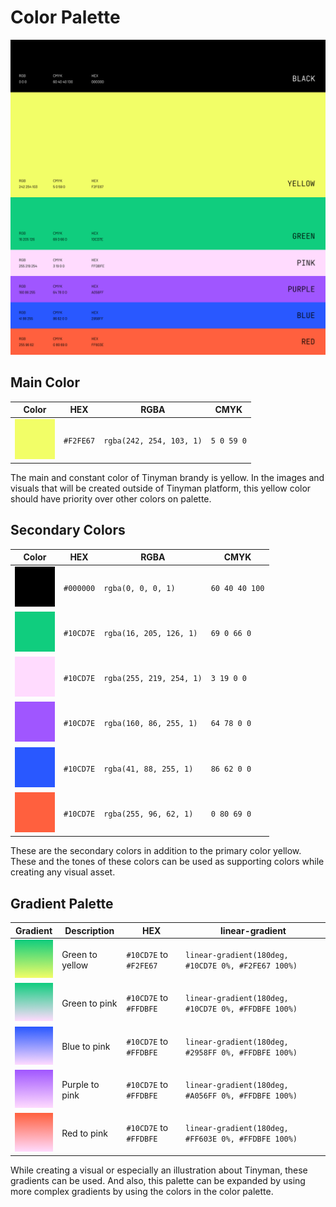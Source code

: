 # Color Palette
![Tinyman Color Palette](./Color_Palette.png) 

## Main Color

| Color | HEX | RGBA | CMYK |
| ----------- | ----------- | ----------- | ----------- |
| ![Yellow](./fill/yellow.png) | `#F2FE67` | `rgba(242, 254, 103, 1)` | `5 0 59 0` |

The main and constant color of Tinyman brandy is yellow. In the images and visuals that will be created outside of Tinyman platform, this yellow color should have priority over other colors on palette.

## Secondary Colors

| Color | HEX | RGBA | CMYK |
| ----------- | ----------- | ----------- | ----------- |
| ![Black](./fill/black.png) | `#000000` | `rgba(0, 0, 0, 1)` | `60 40 40 100` |
| ![Green](./fill/green.png) | `#10CD7E` | `rgba(16, 205, 126, 1)` | `69 0 66 0` |
| ![Pink](./fill/pink.png) | `#10CD7E` | `rgba(255, 219, 254, 1)` | `3 19 0 0` |
| ![Purple](./fill/purple.png) | `#10CD7E` | `rgba(160, 86, 255, 1)` | `64 78 0 0` |
| ![Blue](./fill/blue.png) | `#10CD7E` | `rgba(41, 88, 255, 1)` | `86 62 0 0` |
| ![Red](./fill/red.png) | `#10CD7E` | `rgba(255, 96, 62, 1)` | `0 80 69 0` |
These are the secondary colors in addition to the primary color yellow. These and the tones of these colors can be used as supporting colors while creating any visual asset.

## Gradient Palette

| Gradient | Description | HEX | linear-gradient |
| ----------- | ----------- | ----------- | ----------- |
| ![Green to Yellow](./fill/green-to-yellow.png) | Green to yellow | `#10CD7E` to `#F2FE67`  | `linear-gradient(180deg, #10CD7E 0%, #F2FE67 100%)`|
| ![Green to Pink](./fill/green-to-pink.png) | Green to pink | `#10CD7E` to `#FFDBFE` | `linear-gradient(180deg, #10CD7E 0%, #FFDBFE 100%)` |
| ![Blue to Pink](./fill/blue-to-pink.png) | Blue to pink | `#10CD7E` to `#FFDBFE` | `linear-gradient(180deg, #2958FF 0%, #FFDBFE 100%)` |
| ![Purple to Pink](./fill/purple-to-pink.png) | Purple to pink | `#10CD7E` to `#FFDBFE` | `linear-gradient(180deg, #A056FF 0%, #FFDBFE 100%)` |
| ![Red to Pink](./fill/red-to-pink.png) | Red to pink | `#10CD7E` to `#FFDBFE` | `linear-gradient(180deg, #FF603E 0%, #FFDBFE 100%)` |

While creating a visual or especially an illustration about Tinyman, these gradients can be used. And also, this palette can be expanded by using more complex gradients by using the colors in the color palette.